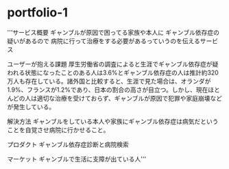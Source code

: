 # portfolio-1

'''サービス概要
ギャンブルが原因で困ってる家族や本人に
ギャンブル依存症の疑いがあるので
病院に行って治療をする必要があるっていうのを伝えるサービス

ユーザーが抱える課題
厚生労働省の調査によると生涯でギャンブル依存症が疑われる状態になったことのある人は3.6%とギャンブル依存症の人は推計約320万人も存在している。諸外国と比較すると、生涯で見た場合は、オランダが1.9%、フランスが1.2%であり、日本の割合の高さが目立つ。しかし、現在ほとんどの人は適切な治療を受けておらず、ギャンブルが原因で犯罪や家庭崩壊などが発生している。

解決方法
ギャンブルをしている本人や家族にギャンブル依存症は病気だということを自覚させ病院に行かせること。

プロダクト
ギャンブル依存症診断と病院検索

マーケット
ギャンブルで生活に支障が出ている人'''
